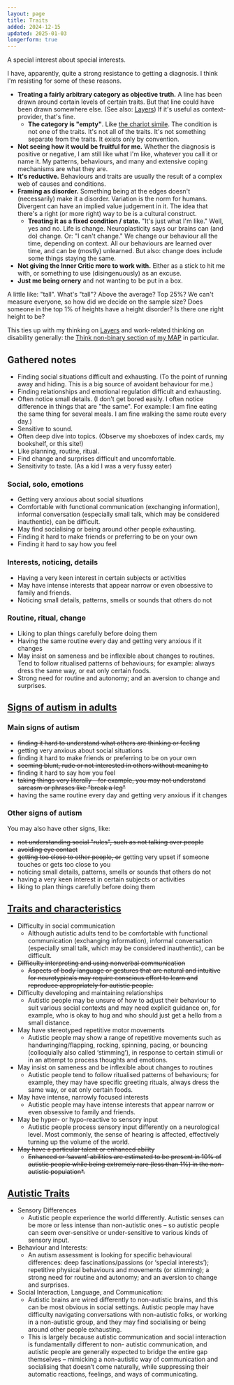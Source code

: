 ```yaml
---
layout: page
title: Traits
added: 2024-12-15
updated: 2025-01-03
longerform: true
---
```


<div class="boxout">
A special interest about special interests.
</div>

I have, apparently, quite a strong resistance to getting a diagnosis. I think I'm resisting for some of these reasons.

- **Treating a fairly arbitrary category as objective truth.** A line has been drawn around certain levels of certain traits. But that line could have been drawn somewhere else. (See also: [Layers](/thinking/layers/)) If it's useful as context-provider, that's fine.
    - **The category is "empty"**. Like [the chariot simile](/thinking/empty/#the-chariot-simile). The condition is not one of the traits. It's not all of the traits. It's not something separate from the traits. It exists only by convention.
- **Not seeing how it would be fruitful for me.** Whether the diagnosis is positive or negative, I am still like what I'm like, whatever you call it or name it. My patterns, behaviours, and many and extensive coping mechanisms are what they are.
- **It's reductive.** Behaviours and traits are usually the result of a complex web of causes and conditions.
- **Framing as disorder.** Something being at the edges doesn't (necessarily) make it a disorder. Variation is the norm for humans. Divergent can have an implied value judgement in it. The idea that there's a right (or more right) way to be is a cultural construct.
    - **Treating it as a fixed condition / state.** "It's just what I'm like." Well, yes and no. Life is change. Neuroplasticity says our brains can (and do) change. Or: "I can't change." We change our behaviour all the time, depending on context. All our behaviours are learned over time, and can be (mostly) unlearned. But also: change does include some things staying the same.
- **Not giving the Inner Critic more to work with.** Either as a stick to hit me with, or something to use (disingenuously) as an excuse.
- **Just me being ornery** and not wanting to be put in a box.

A little like: "tall". What's "tall"? Above the average? Top 25%? We can't measure everyone, so how did we decide on the sample size? Does someone in the top 1% of heights have a height disorder? Is there one right height to be?

This ties up with my thinking on [Layers](/thinking/layers/) and work-related thinking on disability generally: the [Think non-binary section of my MAP](https://naga.co.za/more-accessible-products/#think-non-binary) in particular.

## Gathered notes

- Finding social situations difficult and exhausting. (To the point of running away and hiding. This is a big source of avoidant behaviour for me.)
- Finding relationships and emotional regulation difficult and exhausting.
- Often notice small details. (I don't get bored easily. I often notice difference in things that are "the same". For example: I am fine eating the same thing for several meals. I am fine walking the same route every day.)
- Sensitive to sound.
- Often deep dive into topics. (Observe my shoeboxes of index cards, my bookshelf, or this site!)
- Like planning, routine, ritual.
- Find change and surprises difficult and uncomfortable.
- Sensitivity to taste. (As a kid I was a very fussy eater)

### Social, solo, emotions

- Getting very anxious about social situations
- Comfortable with functional communication (exchanging information), informal conversation (especially small talk, which may be considered inauthentic), can be difficult.
- May find socialising or being around other people exhausting.
- Finding it hard to make friends or preferring to be on your own
- Finding it hard to say how you feel

### Interests, noticing, details

- Having a very keen interest in certain subjects or activities
- May have intense interests that appear narrow or even obsessive to family and friends.
- Noticing small details, patterns, smells or sounds that others do not

### Routine, ritual, change

- Liking to plan things carefully before doing them
- Having the same routine every day and getting very anxious if it changes
- May insist on sameness and be inflexible about changes to routines. Tend to follow ritualised patterns of behaviours; for example: always dress the same way, or eat only certain foods.
- Strong need for routine and autonomy; and an aversion to change and surprises.

## [Signs of autism in adults](https://www.nhs.uk/conditions/autism/signs/adults/)

### Main signs of autism

- ~~finding it hard to understand what others are thinking or feeling~~
- getting very anxious about social situations
- finding it hard to make friends or preferring to be on your own
- ~~seeming blunt, rude or not interested in others without meaning to~~
- finding it hard to say how you feel
- ~~taking things very literally – for example, you may not understand sarcasm or phrases like "break a leg"~~
- having the same routine every day and getting very anxious if it changes

### Other signs of autism

You may also have other signs, like:

- ~~not understanding social "rules", such as not talking over people~~
- ~~avoiding eye contact~~
- ~~getting too close to other people, or~~ getting very upset if someone touches or gets too close to you
- noticing small details, patterns, smells or sounds that others do not
- having a very keen interest in certain subjects or activities
- liking to plan things carefully before doing them

## [Traits and characteristics](https://autismnz.org.nz/traits-and-characteristics/)

- Difficulty in social communication
    - Although autistic adults tend to be comfortable with functional communication (exchanging information), informal conversation (especially small talk, which may be considered inauthentic), can be difficult.
- ~~Difficulty interpreting and using nonverbal communication~~
    - ~~Aspects of body language or gestures that are natural and intuitive for neurotypicals may require conscious effort to learn and reproduce appropriately for autistic people.~~
- Difficulty developing and maintaining relationships
    - Autistic people may be unsure of how to adjust their behaviour to suit various social contexts and may need explicit guidance on, for example, who is okay to hug and who should just get a hello from a small distance.
- May have stereotyped repetitive motor movements
    - Autistic people may show a range of repetitive movements such as handwringing/flapping, rocking, spinning, pacing, or bouncing (colloquially also called ‘stimming’), in response to certain stimuli or in an attempt to process thoughts and emotions.
- May insist on sameness and be inflexible about changes to routines
    - Autistic people tend to follow ritualised patterns of behaviours; for example, they may have specific greeting rituals, always dress the same way, or eat only certain foods.
- May have intense, narrowly focused interests
    - Autistic people may have intense interests that appear narrow or even obsessive to family and friends.
- May be hyper- or hypo-reactive to sensory input
    - Autistic people process sensory input differently on a neurological level. Most commonly, the sense of hearing is affected, effectively turning up the volume of the world.
- ~~May have a particular talent or enhanced ability~~
    - ~~Enhanced or ‘savant’ abilities are estimated to be present in 10% of autistic people while being extremely rare (less than 1%) in the non-autistic population*.~~

## [Autistic Traits](https://autismnz.org.nz/resources/autistic-traits/)

- Sensory Differences
    - Autistic people experience the world differently. Autistic senses can be more or less intense than non-autistic ones – so autistic people can seem over-sensitive or under-sensitive to various kinds of sensory input.
- Behaviour and Interests:
    - An autism assessment is looking for specific behavioural differences: deep fascinations/passions (or ‘special interests’); repetitive physical behaviours and movements (or stimming); a strong need for routine and autonomy; and an aversion to change and surprises.
- Social Interaction, Language, and Communication:
    - Autistic brains are wired differently to non-autistic brains, and this can be most obvious in social settings. Autistic people may have difficulty navigating conversations with non-autistic folks, or working in a non-autistic group, and they may find socialising or being around other people exhausting.
    - This is largely because autistic communication and social interaction is fundamentally different to non- autistic communication, and autistic people are generally expected to bridge the entire gap themselves – mimicking a non-autistic way of communication and socialising that doesn’t come naturally, while suppressing their automatic reactions, feelings, and ways of communicating.